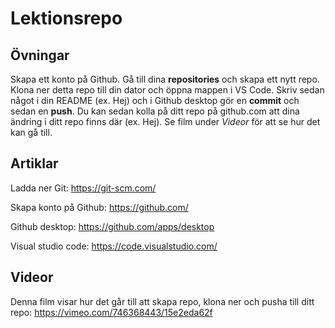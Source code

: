 # Lektionsrepo

## Övningar

Skapa ett konto på Github. Gå till dina **repositories** och skapa ett nytt repo. Klona ner detta repo till din dator och öppna mappen i VS Code. Skriv sedan något i din README (ex. Hej) och i Github desktop gör en **commit** och sedan en **push**. Du kan sedan kolla på ditt repo på github.com att dina ändring i ditt repo finns där (ex. Hej). Se film under _Videor_ för att se hur det kan gå till.

## Artiklar

Ladda ner Git: https://git-scm.com/

Skapa konto på Github: https://github.com/

Github desktop: https://github.com/apps/desktop

Visual studio code: https://code.visualstudio.com/

## Videor

Denna film visar hur det går till att skapa repo, klona ner och pusha till ditt repo: https://vimeo.com/746368443/15e2eda62f
